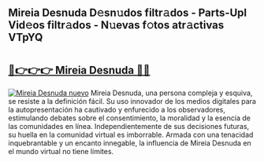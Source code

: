 ## Mireia Desnuda D𝚎sn𝚞dos filtr𝚊dos - Parts-Upl Vid𝚎os filtr𝚊dos - N𝚞evas f𝚘tos atr𝚊ctivas VTpYQ

# <h2><a href="http://mbcr3uq.tromn.icu/?c=Mireia+Desnuda">🔗👉👉👉 Mireia Desnuda 🔗🔗</a></h2>

[![Mireia Desnuda nuevo](https://i.imgur.com/pEAQMta.gif)](http://mbcr3uq.tromn.icu/?c=Mireia+Desnuda)
Mireia Desnuda, una persona compleja y esquiva, se resiste a la definición fácil. Su uso innovador de los medios digitales para la autopresentación ha cautivado y enfurecido a los observadores, estimulando debates sobre el consentimiento, la moralidad y la esencia de las comunidades en línea. Independientemente de sus decisiones futuras, su huella en la comunidad virtual es imborrable. Armada con una tenacidad inquebrantable y un encanto innegable, la influencia de Mireia Desnuda en el mundo virtual no tiene límites.
